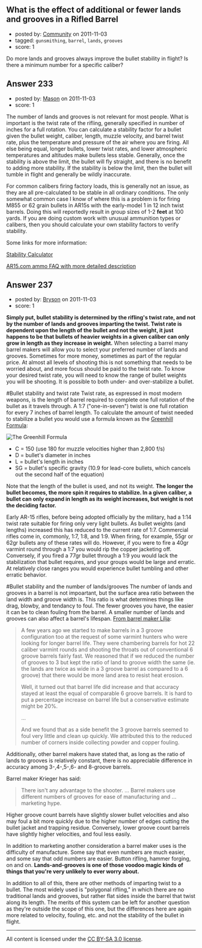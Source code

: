## What is the effect of additional or fewer lands and grooves in a Rifled Barrel

- posted by: [Community](https://stackexchange.com/users/-1/-1-community) on 2011-11-03
- tagged: `gunsmithing`, `barrel`, `lands`, `grooves`
- score: 1

Do more lands and grooves always improve the bullet stability in flight? Is there a minimum number for a specific caliber?


## Answer 233

- posted by: [Mason](https://stackexchange.com/users/-1/19-mason) on 2011-11-03
- score: 1

<p>The number of lands and grooves is not relevant for most people. What is important is the twist rate of the rifling, generally specified in number of inches for a full rotation. You can calculate a stability factor for a bullet given the bullet weight, caliber, length, muzzle velocity, and barrel twist rate, plus the temperature and pressure of the air where you are firing. All else being equal, longer bullets, lower twist rates, and lower atmospheric temperatures and altitudes make bullets less stable. Generally, once the stability is above the limit, the bullet will fly straight, and there is no benefit to adding more stability. If the stability is below the limit, then the bullet will tumble in flight and generally be wildly inaccurate.</p>

<p>For common calibers firing factory loads, this is generally not an issue, as they are all pre-calculated to be stable in all ordinary conditions. The only somewhat common case I know of where this is a problem is for firing M855 or 62 grain bullets in AR15s with the early-model 1 in 12 inch twist barrels. Doing this will reportedly result in group sizes of 1-2 <strong>feet</strong> at 100 yards. If you are doing custom work with unusual ammunition types or calibers, then you should calculate your own stability factors to verify stability.</p>

<p>Some links for more information:</p>

<p><a href="http://www.jbmballistics.com/cgi-bin/jbmstab-5.1.cgi" rel="nofollow">Stability Calculator</a></p>

<p><a href="http://ammo.ar15.com/ammo/project/perf_twists.html" rel="nofollow">AR15.com ammo FAQ with more detailed description</a></p>



## Answer 237

- posted by: [Bryson](https://stackexchange.com/users/-1/32-bryson) on 2011-11-03
- score: 1

<strong>Simply put, bullet stability is determined by the rifling's twist rate, and not by the number of lands and grooves imparting the twist. Twist rate is dependent upon the length of the bullet and not the weight, it just happens to be that bullets of heavier weights in a given caliber can only grow in length as they increase in weight.</strong> When selecting a barrel many barrel makers will allow you to select your preferred number of lands and grooves. Sometimes for more money, sometimes as part of the regular price. At almost all levels of shooting this is not something that needs to be worried about, and more focus should be paid to the twist rate. To know your desired twist rate, you will need to know the range of bullet weights you will be shooting. It is possible to both under- and over-stabilize a bullet.

#Bullet stability and twist rate
Twist rate, as expressed in most modern weapons, is the length of barrel required to complete one full rotation of the bullet as it travels through. A 1:7 ("one-in-seven") twist is one full rotation for every 7 inches of barrel length. To calculate the amount of twist needed to stabilize a bullet you would use a formula known as the <a href="http://en.wikipedia.org/wiki/Rifling#Twist_rate_and_bullet_stability">Greenhill Formula</a>:

<img src="http://upload.wikimedia.org/wikipedia/en/math/8/4/d/84d1d28d700535884f8a2c2c2403b641.png" alt="The Greenhill Formula" />

 - C = 150 (use 180 for muzzle velocities higher than 2,800 f/s)
 - D = bullet's diameter in inches
 - L = bullet's length in inches
 - SG = bullet's specific gravity (10.9 for lead-core bullets, which cancels out the second half of the equation)

Note that the length of the bullet is used, and not its weight. <strong>The longer the bullet becomes, the more spin it requires to stabilize. In a given caliber, a bullet can only expand in length as its weight increases, but weight is not the deciding factor.</strong> 

Early AR-15 rifles, before being adopted officially by the military, had a 1:14 twist rate suitable for firing only very light bullets. As bullet weights (and lengths) increased this has reduced to the current rate of 1:7. Commercial rifles come in, commonly, 1:7, 1:8, and 1:9. When firing, for example, 55gr or 62gr bullets any of these rates will do. However, if you were to fire a 40gr varmint round through a 1:7 you would rip the copper jacketing off. Conversely, if you fired a 77gr bullet through a 1:9 you would lack the stabilization that bullet requires, and your groups would be large and erratic. At relatively close ranges you would experience bullet tumbling and other erratic behavior.

#Bullet stability and the number of lands/grooves
The number of lands and grooves in a barrel is not impoartant, but the surface area ratio between the land width and groove width is. This ratio is what determines things like drag, blowby, and tendancy to foul. The fewer grooves you have, the easier it can be to clean fouling from the barrel. A smaller number of lands and grooves can also affect a barrel's lifespan. <a href="http://www.riflebarrels.com/faq_lilja_rifle_barrels.htm#3%20Groove%20and%206%20Groove">From barrel maker Lilja</a>:

> A few years ago we started to make barrels in a 3 groove configuration
> too at the request of some varmint hunters who were looking for longer
> barrel life. They were chambering barrels for hot 22 caliber varmint
> rounds and shooting the throats out of conventional 6 groove barrels
> fairly fast. We reasoned that if we reduced the number of grooves to 3
> but kept the ratio of land to groove width the same (ie. the lands are
> twice as wide in a 3 groove barrel as compared to a 6 groove) that
> there would be more land area to resist heat erosion.
> 
> Well, it turned out that barrel life did increase and that accuracy
> stayed at least the equal of comparable 6 groove barrels. It is hard
> to put a percentage increase on barrel life but a conservative
> estimate might be 20%.
>
>...
>
>And we found that as a side benefit the 3 groove barrels seemed to foul
>very little and clean up quickly. We attributed this to the reduced
>number of corners inside collecting powder and copper fouling.

Additionally, other barrel makers have stated that, as long as the ratio of lands to grooves is relatively constant, there is no appreciable difference in accuracy among 3-,4-,5-,6- and 8-groove barrels.

Barrel maker Krieger has said:

> There isn't any advantage to the shooter. ... Barrel makers use
> different numbers of grooves for ease of manufacturing and ...
> marketing hype.

Higher groove count barrels have slightly slower bullet velocities and also may foul a bit more quickly due to the higher number of edges cutting the bullet jacket and trapping residue.  Conversely, lower groove count barrels have slightly higher velocities, and foul less easily.

In addition to marketing another consideration a barrel maker uses is the difficulty of manufacture. Some say that even numbers are much easier, and some say that odd numbers are easier. Button rifling, hammer forging, on and on. <strong>Lands-and-grooves is one of those voodoo magic kinds of things that you're very unlikely to ever worry about.</strong>

In addition to all of this, there are other methods of imparting twist to a bullet. The most widely used is "polygonal rifling," in which there are no traditional lands and grooves, but rather flat sides inside the barrel that twist along its length. The merits of this system can be left for another question as they're outside the scope of this one, but the differences here are again more related to velocity, fouling, etc. and not the stability of the bullet in flight.



---

All content is licensed under the [CC BY-SA 3.0 license](https://creativecommons.org/licenses/by-sa/3.0/).
